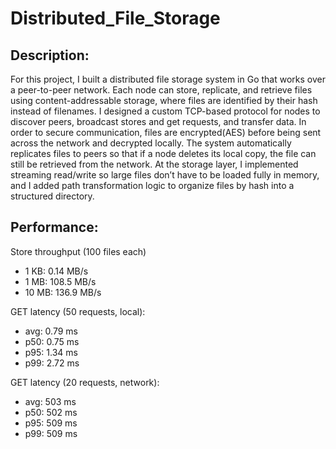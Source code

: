# Distributed_File_Storage

## Description:
For this project, I built a distributed file storage system in Go that works over a peer-to-peer network. Each node can store, replicate, and retrieve files using content-addressable storage, where files are identified by their hash instead of filenames. I designed a custom TCP-based protocol for nodes to discover peers, broadcast stores and get requests, and transfer data. In order to secure communication, files are encrypted(AES) before being sent across the network and decrypted locally. The system automatically replicates files to peers so that if a node deletes its local copy, the file can still be retrieved from the network. At the storage layer, I implemented streaming read/write so large files don’t have to be loaded fully in memory, and I added path transformation logic to organize files by hash into a structured directory.

## Performance:

Store throughput (100 files each)
- 1 KB:   0.14 MB/s
- 1 MB: 108.5 MB/s
- 10 MB: 136.9 MB/s

GET latency (50 requests, local):
- avg: 0.79 ms
- p50: 0.75 ms
- p95: 1.34 ms
- p99: 2.72 ms

GET latency (20 requests, network):
- avg: 503 ms
- p50: 502 ms
- p95: 509 ms
- p99: 509 ms